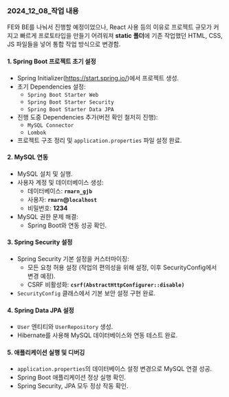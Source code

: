 ### **2024_12_08_작업 내용**

FE와 BE를 나눠서 진행할 예정이었으나, React 사용 등의 이유로 프로젝트 규모가 커지고 빠르게 프로토타입을 만들기 어려워져 **static 폴더**에 기존 작업했던 HTML, CSS, JS 파일들을 넣어 통합 작업 방식으로 변경함.

#### 1. **Spring Boot 프로젝트 초기 설정**

- Spring Initializer(https://start.spring.io/)에서 프로젝트 생성.
- 초기 Dependencies 설정:
  - `Spring Boot Starter Web`
  - `Spring Boot Starter Security`
  - `Spring Boot Starter Data JPA`
- 진행 도중 Dependencies 추가(버전 확인 철저히 진행):
  - `MySQL Connector`
  - `Lombok`
- 프로젝트 구조 정리 및 `application.properties` 파일 설정 완료.

#### 2. **MySQL 연동**

- MySQL 설치 및 실행.
- 사용자 계정 및 데이터베이스 생성:
  - 데이터베이스: **`rmarn_gjb`**
  - 사용자: **`rmarn`@`localhost`**
  - 비밀번호: **1234**
- MySQL 권한 문제 해결:
  - Spring Boot와 연동 성공 확인.

#### 3. **Spring Security 설정**

- Spring Security 기본 설정을 커스터마이징:
  - 모든 요청 허용 설정 (작업의 편의성을 위해 설정, 이후 SecurityConfig에서 변경 예정).
  - CSRF 비활성화: **`csrf(AbstractHttpConfigurer::disable)`**
- `SecurityConfig` 클래스에서 기본 보안 설정 구현 완료.

#### 4. **Spring Data JPA 설정**

- `User` 엔티티와 `UserRepository` 생성.
- Hibernate를 사용해 MySQL 데이터베이스와 연동 테스트 완료.

#### 5. **애플리케이션 실행 및 디버깅**

- `application.properties`의 데이터베이스 설정 변경으로 MySQL 연결 성공.
- Spring Boot 애플리케이션 정상 실행 확인.
- Spring Security, JPA 모두 정상 작동 확인.
